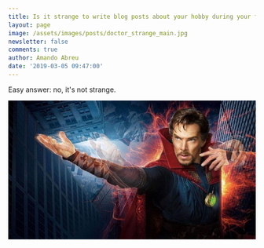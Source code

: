 ```yaml
---
title: Is it strange to write blog posts about your hobby during your free time?
layout: page
image: /assets/images/posts/doctor_strange_main.jpg
newsletter: false
comments: true
author: Amando Abreu
date: '2019-03-05 09:47:00'
---
```

Easy answer: no, it's not strange.



![](/assets/images/posts/doctor_strange_main.jpg)
